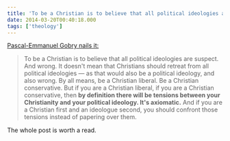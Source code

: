 ```yaml
---
title: 'To be a Christian is to believe that all political ideologies are suspect.'
date: 2014-03-20T00:40:18.000
tags: ['theology']
---
```


[Pascal-Emmanuel Gobry nails it:](http://theweek.com/article/index/257983/christian-conservatives-should-be-christians-first-and-conservatives-second)

> To be a Christian is to believe that all political ideologies are suspect. And wrong. It doesn't mean that Christians should retreat from all political ideologies — as that would also be a political ideology, and also wrong. By all means, be a Christian liberal. Be a Christian conservative. But if you are a Christian liberal, if you are a Christian conservative, then **by definition there will be tensions between your Christianity and your political ideology. It's axiomatic.** And if you are a Christian first and an ideologue second, you should confront those tensions instead of papering over them.

The whole post is worth a read.
